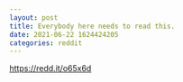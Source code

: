 ```yaml
--- 
layout: post 
title: Everybody here needs to read this. 
date: 2021-06-22 1624424205 
categories: reddit 
--- 
```

https://redd.it/o65x6d